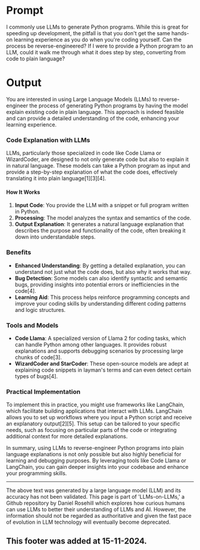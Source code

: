 # Prompt

I commonly use LLMs to generate Python programs. While this is great for speeding up development, the pitfall is that you don't get the same hands-on learning experience as you do when you're coding yourself. Can the process be reverse-engineered? If I were to provide a Python program to an LLM, could it walk me through what it does step by step, converting from code to plain language?

# Output

You are interested in using Large Language Models (LLMs) to reverse-engineer the process of generating Python programs by having the model explain existing code in plain language. This approach is indeed feasible and can provide a detailed understanding of the code, enhancing your learning experience.

### Code Explanation with LLMs

LLMs, particularly those specialized in code like Code Llama or WizardCoder, are designed to not only generate code but also to explain it in natural language. These models can take a Python program as input and provide a step-by-step explanation of what the code does, effectively translating it into plain language\[1]\[3]\[4].

#### How It Works

1. **Input Code**: You provide the LLM with a snippet or full program written in Python.
2. **Processing**: The model analyzes the syntax and semantics of the code.
3. **Output Explanation**: It generates a natural language explanation that describes the purpose and functionality of the code, often breaking it down into understandable steps.

### Benefits

- **Enhanced Understanding**: By getting a detailed explanation, you can understand not just what the code does, but also why it works that way.
- **Bug Detection**: Some models can also identify syntactic and semantic bugs, providing insights into potential errors or inefficiencies in the code\[4].
- **Learning Aid**: This process helps reinforce programming concepts and improve your coding skills by understanding different coding patterns and logic structures.

### Tools and Models

- **Code Llama**: A specialized version of Llama 2 for coding tasks, which can handle Python among other languages. It provides robust explanations and supports debugging scenarios by processing large chunks of code\[3].
- **WizardCoder and StarCoder**: These open-source models are adept at explaining code snippets in layman's terms and can even detect certain types of bugs\[4].

### Practical Implementation

To implement this in practice, you might use frameworks like LangChain, which facilitate building applications that interact with LLMs. LangChain allows you to set up workflows where you input a Python script and receive an explanatory output\[2]\[5]. This setup can be tailored to your specific needs, such as focusing on particular parts of the code or integrating additional context for more detailed explanations.

In summary, using LLMs to reverse-engineer Python programs into plain language explanations is not only possible but also highly beneficial for learning and debugging purposes. By leveraging tools like Code Llama or LangChain, you can gain deeper insights into your codebase and enhance your programming skills.

&#x20;

---

The above text was generated by a large language model (LLM) and its accuracy has not been validated. This page is part of 'LLMs-on-LLMs,' a Github repository by Daniel Rosehill which explores how curious humans can use LLMs to better their understanding of LLMs and AI. However, the information should not be regarded as authoritative and given the fast pace of evolution in LLM technology will eventually become deprecated. 

This footer was added at 15-11-2024.
---